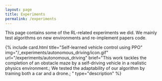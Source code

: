 ```yaml
---
layout: page
title: Experiments
permalink: /experiments
---
```

<!--
To add an experiment one must add a line with the following code:

include media_card.html title="" brief="" img="" url="" type=""

title:  The title of the lecture 
brief:  A string of ; separated sentences that will be put in a bullet list
img:    An image that represents the lecture
url:    The url of the lecture post
type:   The type of the card. Here we use "description".
-->
This page contains some of the RL-related experiments we did.
We mainly test algorithms on new environments and re-implement papers code.

{% include card.html
title="Self-learned vehicle control using PPO"
img="/_experiments/autonomous_driving/icon.gif"
url="/experiments/autonomous_driving"
brief="This work tackles the completion of an obstacle maze by a self-driving vehicle in a realistic physics environment.;
We tested the adaptability of our algorithm by training both a car and a drone.;
"
type="description" %}


